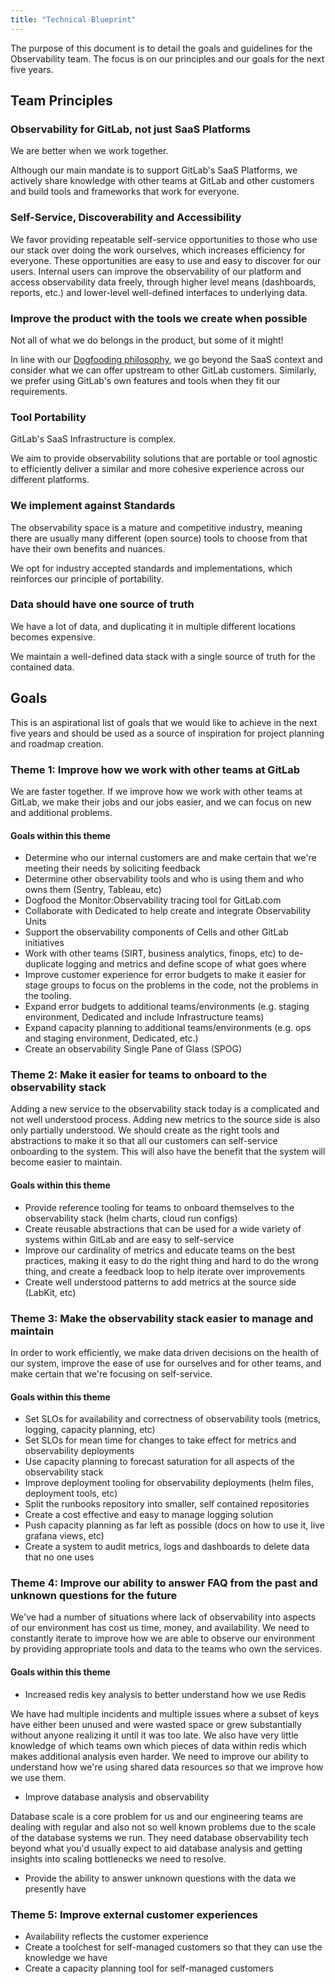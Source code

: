 ```yaml
---
title: "Technical Blueprint"
---
```


The purpose of this document is to detail the goals and guidelines for the Observability team. The focus is on our principles and our goals for the next five years.

## Team Principles

### Observability for GitLab, not just SaaS Platforms

We are better when we work together.

Although our main mandate is to support GitLab's SaaS Platforms, we actively share knowledge with other teams at GitLab and other customers and build tools and frameworks that work for everyone.

### Self-Service, Discoverability and Accessibility

We favor providing repeatable self-service opportunities to those who use our stack over doing the work ourselves, which increases efficiency for everyone.
These opportunities are easy to use and easy to discover for our users.
Internal users can improve the observability of our platform and access observability data freely, through higher level means (dashboards, reports, etc.) and lower-level well-defined interfaces to underlying data.

### Improve the product with the tools we create when possible

Not all of what we do belongs in the product, but some of it might!

In line with our [Dogfooding philosophy](/handbook/product/product-processes/dogfooding-for-r-d/), we go beyond the SaaS context and consider what we can offer upstream to other GitLab customers.
Similarly, we prefer using GitLab's own features and tools when they fit our requirements.

### Tool Portability

GitLab's SaaS Infrastructure is complex.

We aim to provide observability solutions that are portable or tool agnostic to efficiently deliver a similar and more cohesive experience across our different platforms.

### We implement against Standards

The observability space is a mature and competitive industry, meaning there are usually many different (open source) tools to choose from that have their own benefits and nuances.

We opt for industry accepted standards and implementations, which reinforces our principle of portability.

### Data should have one source of truth

We have a lot of data, and duplicating it in multiple different locations becomes expensive.

We maintain a well-defined data stack with a single source of truth for the contained data.

## Goals

This is an aspirational list of goals that we would like to achieve in the next five years and should be used as a source of inspiration for project planning and roadmap creation.

### Theme 1: Improve how we work with other teams at GitLab

We are faster together.  If we improve how we work with other teams at GitLab, we make their jobs and our jobs easier, and we can focus on new and additional problems.

#### Goals within this theme

- Determine who our internal customers are and make certain that we're meeting their needs by soliciting feedback
- Determine other observability tools and who is using them and who owns them (Sentry, Tableau, etc)
- Dogfood the Monitor:Observability tracing tool for GitLab.com
- Collaborate with Dedicated to help create and integrate Observability Units
- Support the observability components of Cells and other GitLab initiatives
- Work with other teams (SIRT, business analytics, finops, etc) to de-duplicate logging and metrics and define scope of what goes where
- Improve customer experience for error budgets to make it easier for stage groups to focus on the problems in the code, not the problems in the tooling.
- Expand error budgets to additional teams/environments (e.g. staging environment, Dedicated and include Infrastructure teams)
- Expand capacity planning to additional teams/environments (e.g. ops and staging environment, Dedicated, etc.)
- Create an observability Single Pane of Glass (SPOG)

### Theme 2: Make it easier for teams to onboard to the observability stack

Adding a new service to the observability stack today is a complicated and not well understood process.  Adding new metrics to the source side is also only partially understood.  We should create as the right tools and abstractions to make it so that all our customers can self-service onboarding to the system.  This will also have the benefit that the system will become easier to maintain.

#### Goals within this theme

- Provide reference tooling for teams to onboard themselves to the observability stack (helm charts, cloud run configs)
- Create reusable abstractions that can be used for a wide variety of systems within GitLab and are easy to self-service
- Improve our cardinality of metrics and educate teams on the best practices, making it easy to do the right thing and hard to do the wrong thing, and create a feedback loop to help iterate over improvements
- Create well understood patterns to add metrics at the source side (LabKit, etc)

### Theme 3: Make the observability stack easier to manage and maintain

In order to work efficiently, we make data driven decisions on the health of our system, improve the ease of use for ourselves and for other teams, and make certain that we're focusing on self-service.

#### Goals within this theme

- Set SLOs for availability and correctness of observability tools (metrics, logging, capacity planning, etc)
- Set SLOs for mean time for changes to take effect for metrics and observability deployments
- Use capacity planning to forecast saturation for all aspects of the observability stack
- Improve deployment tooling for observability deployments (helm files, deployment tools, etc)
- Split the runbooks repository into smaller, self contained repositories
- Create a cost effective and easy to manage logging solution
- Push capacity planning as far left as possible (docs on how to use it, live grafana views, etc)
- Create a system to audit metrics, logs and dashboards to delete data that no one uses

### Theme 4: Improve our ability to answer FAQ from the past and unknown questions for the future

We've had a number of situations where lack of observability into aspects of our environment has cost us time, money, and availability.  We need to constantly iterate to improve how we are able to observe our environment by providing appropriate tools and data to the teams who own the services.

#### Goals within this theme

- Increased redis key analysis to better understand how we use Redis

 We have had multiple incidents and multiple issues where a subset of keys have either been unused and were wasted space or grew substantially without anyone realizing it until it was too late.  We also have very little knowledge of which teams own which pieces of data within redis which makes additional analysis even harder.  We need to improve our ability to understand how we're using shared data resources so that we improve how we use them.

- Improve database analysis and observability

Database scale is a core problem for us and our engineering teams are dealing with regular and also not so well known problems due to the scale of the database systems we run. They need database observability tech beyond what you'd usually expect to aid database analysis and getting insights into scaling bottlenecks we need to resolve.

- Provide the ability to answer unknown questions with the data we presently have

### Theme 5: Improve external customer experiences

- Availability reflects the customer experience
- Create a toolchest for self-managed customers so that they can use the knowledge we have
- Create a capacity planning tool for self-managed customers
